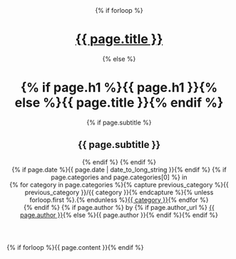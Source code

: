 <header>
  <hgroup>{% if forloop %}
    <h1><a href={{ page.url }}>{{ page.title }}</a></h1>{% else %}
    <h1>{% if page.h1 %}{{ page.h1 }}{% else %}{{ page.title }}{% endif %}</h1>
    {% if page.subtitle %}<h2>{{ page.subtitle }}</h2>{% endif %}
    {% endif %}
  </hgroup>
  {% if page.date %}<time pubdate=pubdate datetime={{ page.date | date_to_xmlschema }}>{{ page.date | date_to_long_string }}</time>{% endif %}
  {% if page.categories and page.categories[0] %} in
  <nav>
    {% for category in page.categories %}{% capture previous_category %}{{ previous_category }}/{{ category }}{% endcapture %}{% unless forloop.first %}.{% endunless %}<a href="{{ previous_category }}" rel=tag>{{ category }}</a>{% endfor %}
  </nav>
  {% endif %}
  {% if page.author %} by {% if page.author_url %} <a href="{{ page.author_url }}" rel=author>{{ page.author }}</a>{% else %}{{ page.author }}{% endif %}{% endif %}
</header>
{% if forloop %}{{ page.content }}{% endif %}